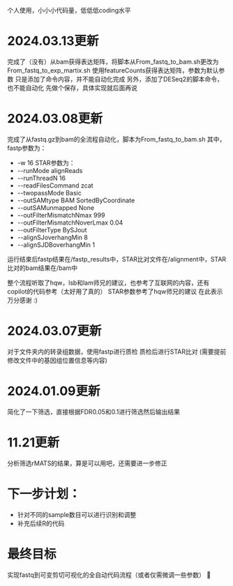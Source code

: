 个人使用，小小小代码量，低低低coding水平

# 2024.03.13更新
完成了（没有）从bam获得表达矩阵，将脚本从From_fastq_to_bam.sh更改为From_fastq_to_exp_martix.sh
使用featureCounts获得表达矩阵，参数为默认参数
只是添加了命令内容，并不能自动化完成
另外，添加了DESeq2的脚本命令，也不能自动化
先做个保存，具体实现就后面再说

# 2024.03.08更新
完成了从fastq.gz到bam的全流程自动化，脚本为From_fastq_to_bam.sh
其中，fastp参数为：
- -w 16
STAR参数为：
- --runMode alignReads
- --runThreadN 16
- --readFilesCommand zcat
- --twopassMode Basic
- --outSAMtype BAM SortedByCoordinate
- --outSAMunmapped None
- --outFilterMismatchNmax 999
- --outFilterMismatchNoverLmax 0.04 
- --outFilterType BySJout
- --alignSJoverhangMin 8
- --alignSJDBoverhangMin 1

运行结束后fastp结果在/fastp_results中，STAR比对文件在/alignment中，STAR比对的bam结果在/bam中

整个流程听取了hqw，lsb和lam师兄的建议，也参考了互联网的内容，还有copilot的代码参考（太好用了真的）
STAR参数参考了hqw师兄的建议
在此表示万分感谢 :)

# 2024.03.07更新
对于文件夹内的转录组数据，使用fastp进行质检
质检后进行STAR比对
(需要提前修改文件中的基因组位置信息等内容)

# 2024.01.09更新
简化了一下筛选，直接根据FDR0.05和0.1进行筛选然后输出结果

# 11.21更新
分析筛选rMATS的结果，算是可以用吧，还需要进一步修正

# 下一步计划：

- 针对不同的sample数目可以进行识别和调整
- 补充后续R的代码

# 最终目标

实现fastq到可变剪切可视化的全自动代码流程（或者仅需微调一些参数）
💪

